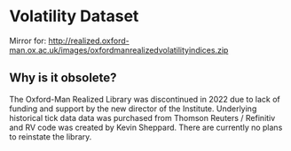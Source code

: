 # Volatility Dataset

Mirror for: http://realized.oxford-man.ox.ac.uk/images/oxfordmanrealizedvolatilityindices.zip

## Why is it obsolete?

The Oxford-Man Realized Library was discontinued in 2022 due to lack of funding and support by the new director of the Institute. Underlying historical tick data data was purchased from Thomson Reuters / Refinitiv and RV code was created by Kevin Sheppard. There are currently no plans to reinstate the library.
